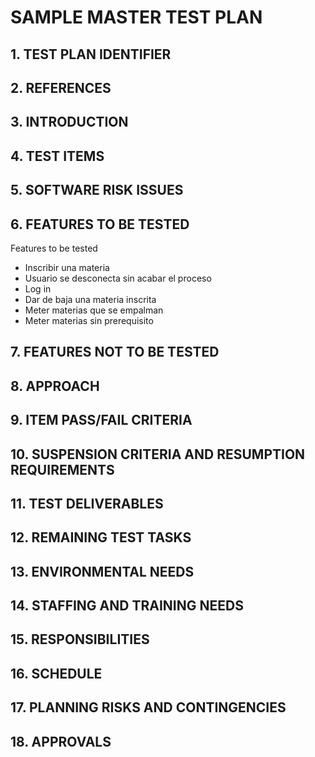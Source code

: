 # SAMPLE MASTER TEST PLAN
## 1. TEST PLAN IDENTIFIER
## 2. REFERENCES
## 3. INTRODUCTION
## 4. TEST ITEMS
## 5. SOFTWARE RISK ISSUES
## 6. FEATURES TO BE TESTED
Features to be tested

* Inscribir una materia
* Usuario se desconecta sin acabar el proceso
* Log in 
* Dar de baja una materia inscrita
* Meter materias que se empalman
* Meter materias sin prerequisito
## 7. FEATURES NOT TO BE TESTED
## 8. APPROACH
## 9. ITEM PASS/FAIL CRITERIA
## 10. SUSPENSION CRITERIA AND RESUMPTION REQUIREMENTS
## 11. TEST DELIVERABLES
## 12. REMAINING TEST TASKS
## 13. ENVIRONMENTAL NEEDS
## 14. STAFFING AND TRAINING NEEDS
## 15. RESPONSIBILITIES
## 16. SCHEDULE
## 17. PLANNING RISKS AND CONTINGENCIES
## 18. APPROVALS
